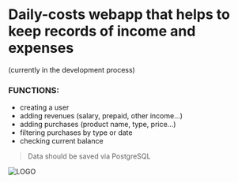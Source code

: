# Daily-costs webapp that helps to keep records of income and expenses
(currently in the development process)

### FUNCTIONS:

- creating a user
- adding revenues (salary, prepaid, other income...)
- adding purchases (product name, type, price...)
- filtering purchases by type or date
- checking current balance

> Data should be saved via PostgreSQL

![LOGO](https://cdn-icons-png.flaticon.com/512/61/61584.png)